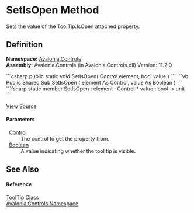 # SetIsOpen Method


Sets the value of the ToolTip.IsOpen attached property.



## Definition
**Namespace:** <a href="N_Avalonia_Controls">Avalonia.Controls</a>  
**Assembly:** Avalonia.Controls (in Avalonia.Controls.dll) Version: 11.2.0

<Tabs groupId="api-code-preview">
<TabItem value="csharp" label="C#">
```csharp
public static void SetIsOpen(
	Control element,
	bool value
)
```
</TabItem>
<TabItem value="vb" label="VB">
```vb
Public Shared Sub SetIsOpen ( 
	element As Control,
	value As Boolean
)
```
</TabItem>
<TabItem value="fsharp" label="F#">
```fsharp
static member SetIsOpen : 
        element : Control * 
        value : bool -> unit 
```
</TabItem>
</Tabs>



<a href="https://github.com/AvaloniaUI/Avalonia/tree/master/src/Avalonia.Controls/ToolTip.cs#L163" title="View the source code">View Source</a>



#### Parameters
<dl><dt>  <a href="T_Avalonia_Controls_Control">Control</a></dt><dd>The control to get the property from.</dd><dt>  <a href="https://learn.microsoft.com/dotnet/api/system.boolean" target="_blank" rel="noopener noreferrer">Boolean</a></dt><dd>A value indicating whether the tool tip is visible.</dd></dl>

## See Also


#### Reference
<a href="T_Avalonia_Controls_ToolTip">ToolTip Class</a>  
<a href="N_Avalonia_Controls">Avalonia.Controls Namespace</a>  
